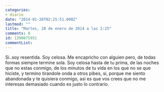 ```yaml
---
categories:
- diario
date: "2014-01-28T02:25:51.000Z"
lastmod: ""
title: "Martes, 28 de enero de 2014 a las 2:25"
comments: 0
id: 1390875951
commentList:
---
```


Si..soy resentida. Soy celosa. Me encapricho con alguien pero, de todas formas siempre termine sola. Soy celosa hasta de tu prima, de las noches que no estas conmigo, de los minutos de tu vida en los que no se que hiciste, y termino tirandole onda a otros pibes, si, porque me siento abandonada y te quisiera conmigo, asi es que vos crees que no me interesas demasiado cuando es  justo lo contrario.